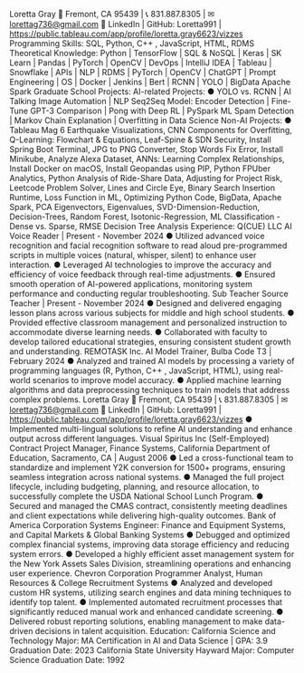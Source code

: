 Loretta Gray
📍 Fremont, CA 95439 | 📞 831.887.8305 | ✉ lorettag736@gmail.com
🔗 LinkedIn | GitHub: Loretta991 | https://public.tableau.com/app/profile/loretta.gray6623/vizzes
Programming Skills:
SQL, Python, C++
, JavaScript, HTML, RDMS
Theoretical Knowledge:
Python | TensorFlow | SQL & NoSQL | Keras | SK Learn | Pandas | PyTorch | OpenCV | DevOps | IntelliJ
IDEA | Tableau | Snowflake | APIs | NLP | RDMS | PyTorch | OpenCV | ChatGPT | Prompt Engineering |
OS | Docker | Jenkins | Bert | RCNN | YOLO | BigData Apache Spark
Graduate School Projects:
AI-related Projects:
●
YOLO vs. RCNN | AI Talking Image Automation | NLP Seq2Seq Model: Encoder Detection |
Fine-Tune GPT-3 Comparison | Pong with Deep RL | PySpark ML Spam Detection | Markov
Chain Explanation | Overfitting in Data Science
Non-AI Projects:
●
Tableau Mag 6 Earthquake Visualizations, CNN Components for Overfitting, Q-Learning:
Flowchart & Equations, Leaf-Spine & SDN Security, Install Spring Boot Terminal, JPG to PNG
Converter, Stop Words Fix Error, Install Minikube, Analyze Alexa Dataset, ANNs: Learning
Complex Relationships, Install Docker on macOS, Install Geopandas using PIP, Python FPUber
Analytics, Python Analysis of Ride-Share Data, Adjusting for Project Risk, Leetcode Problem
Solver, Lines and Circle Eye, Binary Search Insertion Runtime, Loss Function in ML, Optimizing
Python Code, BigData, Apache Spark, PCA Eigenvectors, Eigenvalues,
SVD-Dimension-Reduction, Decision-Trees, Random Forest, Isotonic-Regression, ML
Classification - Dense vs. Sparse, RMSE Decision Tree Analysis
Experience:
Q(CUE) LLC
AI Voice Reader | Present - November 2024
●
Utilized advanced voice recognition and facial recognition software to read aloud
pre-programmed scripts in multiple voices (natural, whisper, silent) to enhance user interaction.
●
Leveraged AI technologies to improve the accuracy and efficiency of voice feedback through
real-time adjustments.
●
Ensured smooth operation of AI-powered applications, monitoring system performance and
conducting regular troubleshooting.
Sub Teacher Source
Teacher | Present - November 2024
●
Designed and delivered engaging lesson plans across various subjects for middle and high
school students.
●
Provided effective classroom management and personalized instruction to accommodate
diverse learning needs.
●
Collaborated with faculty to develop tailored educational strategies, ensuring consistent
student growth and understanding.
REMOTASK Inc.
AI Model Trainer, Bulba Code T3 | February 2024
●
Analyzed and trained AI models by processing a variety of programming languages (R, Python,
C++
, JavaScript, HTML), using real-world scenarios to improve model accuracy.
●
Applied machine learning algorithms and data preprocessing techniques to train models that
address complex problems.
Loretta Gray
📍 Fremont, CA 95439 | 📞 831.887.8305 | ✉ lorettag736@gmail.com
🔗 LinkedIn | GitHub: Loretta991 | https://public.tableau.com/app/profile/loretta.gray6623/vizzes
●
Implemented multi-lingual solutions to refine AI understanding and enhance output across different
languages.
Visual Spiritus Inc (Self-Employed)
Contract Project Manager, Finance Systems, California Department of Education, Sacramento, CA |
August 2006
●
Led a cross-functional team to standardize and implement Y2K conversion for 1500+
programs, ensuring seamless integration across national systems.
●
Managed the full project lifecycle, including budgeting, planning, and resource allocation, to
successfully complete the USDA National School Lunch Program.
●
Secured and managed the CMAS contract, consistently meeting deadlines and client
expectations while delivering high-quality outcomes.
Bank of America Corporation
Systems Engineer: Finance and Equipment Systems, and Capital Markets & Global Banking
Systems
●
Debugged and optimized complex financial systems, improving data storage efficiency and
reducing system errors.
●
Developed a highly efficient asset management system for the New York Assets Sales
Division, streamlining operations and enhancing user experience.
Chevron Corporation
Programmer Analyst, Human Resources & College Recruitment Systems
●
Analyzed and developed custom HR systems, utilizing search engines and data mining
techniques to identify top talent.
●
Implemented automated recruitment processes that significantly reduced manual work and
enhanced candidate screening.
●
Delivered robust reporting solutions, enabling management to make data-driven decisions in
talent acquisition.
Education:
California Science and Technology
Major: MA Certification in AI and Data Science | GPA: 3.9
Graduation Date: 2023
California State University Hayward
Major: Computer Science
Graduation Date: 1992
